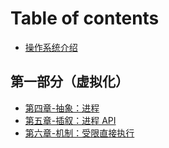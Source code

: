 # Table of contents

* [操作系统介绍](README.md)

## 第一部分（虚拟化） <a href="#virtualization" id="virtualization"></a>

* [第四章-抽象：进程](virtualization/proc.md)
* [第五章-插叙：进程 API](virtualization/proc-api.md)
* [第六章-机制：受限直接执行](virtualization/mechanism.md)
